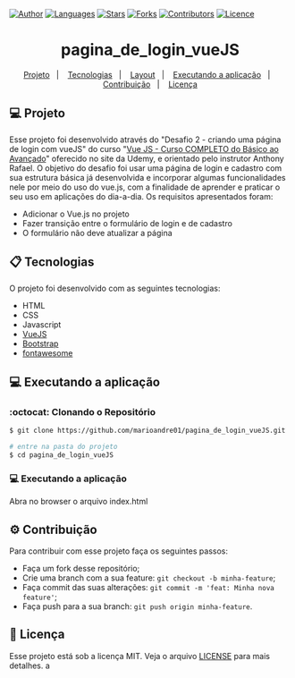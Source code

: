[![Author](https://img.shields.io/badge/author-marioandre01-37C580?style=flat-square)](https://github.com/marioandre01)
[![Languages](https://img.shields.io/github/languages/count/marioandre01/pagina_de_login_vueJS?color=%2337C580&style=flat-square)](#)
[![Stars](https://img.shields.io/github/stars/marioandre01/pagina_de_login_vueJS?color=37C580&style=flat-square)](https://github.com/marioandre01/pagina_de_login_vueJS/stargazers)
[![Forks](https://img.shields.io/github/forks/marioandre01/pagina_de_login_vueJS?color=%2337C580&style=flat-square)](https://github.com/marioandre01/pagina_de_login_vueJS/network/members)
[![Contributors](https://img.shields.io/github/contributors/marioandre01/pagina_de_login_vueJS?color=37C580&style=flat-square)](https://github.com/marioandre01/pagina_de_login_vueJS/graphs/contributors)
[![Licence](https://img.shields.io/github/license/marioandre01/pagina_de_login_vueJS?color=%2337C580&style=flat-square)](https://github.com/marioandre01/pagina_de_login_vueJS/blob/master/LICENCE.md)


<h1 align="center">
    pagina_de_login_vueJS
</h1>

<p align="center"> 
  <a href="#-projeto">Projeto</a>&nbsp;&nbsp;&nbsp;|&nbsp;&nbsp;&nbsp;
  <a href="#-tecnologias">Tecnologias</a>&nbsp;&nbsp;&nbsp;|&nbsp;&nbsp;&nbsp;
  <a href="#-layout">Layout</a>&nbsp;&nbsp;&nbsp;|&nbsp;&nbsp;&nbsp;
  <a href="#-executando-a-aplicação">Executando a aplicação</a>&nbsp;&nbsp;&nbsp;|&nbsp;&nbsp;&nbsp;
  <a href="#gear-contribuição">Contribuição</a>&nbsp;&nbsp;&nbsp;|&nbsp;&nbsp;&nbsp;
  <a href="#memo-licença">Licença</a>
</p>

## 💻 Projeto

Esse projeto foi desenvolvido através do "Desafio 2 - criando uma página de login com vueJS" do curso "[Vue JS - Curso COMPLETO do Básico ao Avançado](https://www.udemy.com/course/curso-vue-js-completo/)" oferecido no site da Udemy, e orientado pelo instrutor Anthony Rafael. O objetivo do desafio foi usar uma página de login e cadastro com sua estrutura básica já desenvolvida e incorporar algumas funcionalidades nele por meio do uso do vue.js, com a finalidade de aprender e praticar o seu uso em aplicações do dia-a-dia. Os requisitos apresentados foram:

* Adicionar o Vue.js no projeto
* Fazer transição entre o formulário de login e de cadastro
* O formulário não deve atualizar a página

<!-- O resultado da aplicação pode ser acessado através da seguinte URL: -->

## 📋 Tecnologias

O projeto foi desenvolvido com as seguintes tecnologias:

- HTML
- CSS
- Javascript
- [VueJS](https://vuejs.org/)
- [Bootstrap](https://getbootstrap.com/)
- [fontawesome](https://fontawesome.com/)


<!-- ## 🎨 Layout

### 💻 Web 

<p align="center">
  <img alt="covid19_react_page_web" title="covid19_react_page_web" src="img/covid19_react_page_web.png" width="800px">
</p> -->

## 💻 Executando a aplicação

### :octocat: Clonando o Repositório

```bash
$ git clone https://github.com/marioandre01/pagina_de_login_vueJS.git

# entre na pasta do projeto
$ cd pagina_de_login_vueJS
```
### 💻 Executando a aplicação

Abra no browser o arquivo index.html


## :gear: Contribuição

Para contribuir com esse projeto faça os seguintes passos:

- Faça um fork desse repositório;
- Crie uma branch com a sua feature: `git checkout -b minha-feature`;
- Faça commit das suas alterações: `git commit -m 'feat: Minha nova feature'`;
- Faça push para a sua branch: `git push origin minha-feature`.

## :memo: Licença

Esse projeto está sob a licença MIT. Veja o arquivo [LICENSE](./LICENSE) para mais detalhes. a



